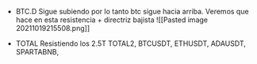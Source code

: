 * BTC.D
Sigue subiendo por lo tanto btc sigue hacia arriba.
Veremos que hace en esta resistencia + directriz bajista
![[Pasted image 20211019215508.png]]

* TOTAL
Resistiendo los 2.5T
TOTAL2,
BTCUSDT,
ETHUSDT,
ADAUSDT,
SPARTABNB,